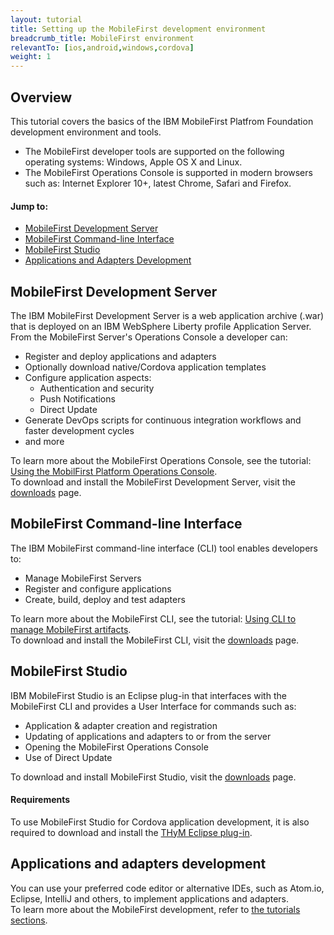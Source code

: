 ```yaml
---
layout: tutorial
title: Setting up the MobileFirst development environment
breadcrumb_title: MobileFirst environment
relevantTo: [ios,android,windows,cordova]
weight: 1
---
```

## Overview
This tutorial covers the basics of the IBM MobileFirst Platfrom Foundation development environment and tools.

- The MobileFirst developer tools are supported on the following operating systems: Windows, Apple OS X and Linux.
- The MobileFirst Operations Console is supported in modern browsers such as: Internet Explorer 10+, latest Chrome, Safari and Firefox.

#### Jump to:

- [MobileFirst Development Server](#mobilefirst-development-server)
- [MobileFirst Command-line Interface](#mobilefirst-command-line-interface)
- [MobileFirst Studio](#mobilefirst-studio)
- [Applications and Adapters Development](#applications-and-adapters-development)

## MobileFirst Development Server
The IBM MobileFirst Development Server is a web application archive (.war) that is deployed on an IBM WebSphere Liberty profile Application Server.  
From the MobileFirst Server's Operations Console a developer can:

- Register and deploy applications and adapters
- Optionally download native/Cordova application templates 
- Configure application aspects:
    - Authentication and security
    - Push Notifications
    - Direct Update
- Generate DevOps scripts for continuous integration workflows and faster development cycles
- and more

To learn more about the MobileFirst Operations Console, see the tutorial: [Using the MobilFirst Platform Operations Console](../../adding-the-mfpf-sdk/using-the-mobilefirst-platform-operations-console).  
To download and install the MobileFirst Development Server, visit the [downloads]({{site.base}}/downloads/) page.

## MobileFirst Command-line Interface
The IBM MobileFirst command-line interface (CLI) tool enables developers to:

- Manage MobileFirst Servers
- Register and configure applications
- Create, build, deploy and test adapters

To learn more about the MobileFirst CLI, see the tutorial: [Using CLI to manage MobileFirst artifacts](../../client-side-development/using-cli-to-manage-mobilefirst-artifacts/).  
To download and install the MobileFirst CLI, visit the [downloads]({{site.base}}/downloads/) page.

## MobileFirst Studio
IBM MobileFirst Studio is an Eclipse plug-in that interfaces with the MobileFirst CLI and provides a User Interface for commands such as:

- Application &amp; adapter creation and registration
- Updating of applications and adapters to or from the server
- Opening the MobileFirst Operations Console
- Use of Direct Update

To download and install MobileFirst Studio, visit the [downloads]({{site.base}}/downloads/) page.

#### Requirements
To use MobileFirst Studio for Cordova application development, it is also required to download and install the [THyM Eclipse plug-in](https://www.eclipse.org/community/eclipse_newsletter/2014/november/article3.php).

## Applications and adapters development
You can use your preferred code editor or alternative IDEs, such as Atom.io, Eclipse, IntelliJ and others, to implement applications and adapters.  
To learn more about the MobileFirst development, refer to [the tutorials sections](../../all-tutorials/).  